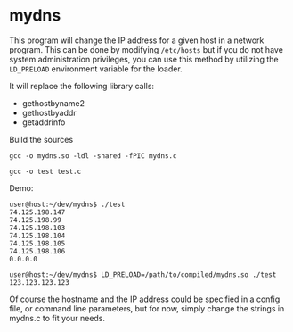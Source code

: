 # mydns
This program will change the IP address for a given host in a network program. This can be done by modifying `/etc/hosts` but if you do not have system administration privileges, you can use this method by utilizing the `LD_PRELOAD` environment variable for the loader.

It will replace the following library calls:
- gethostbyname2
- gethostbyaddr
- getaddrinfo

Build the sources
```Shell
gcc -o mydns.so -ldl -shared -fPIC mydns.c
```
```Shell
gcc -o test test.c
```

Demo:
```Shell
user@host:~/dev/mydns$ ./test
74.125.198.147
74.125.198.99
74.125.198.103
74.125.198.104
74.125.198.105
74.125.198.106
0.0.0.0

user@host:~/dev/mydns$ LD_PRELOAD=/path/to/compiled/mydns.so ./test
123.123.123.123
```

Of course the hostname and the IP address could be specified in a config file, or command line parameters, but for now, simply change the strings in mydns.c to fit your needs.
